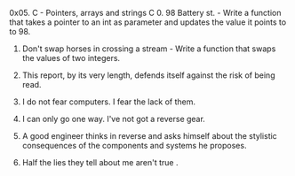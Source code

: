 0x05. C - Pointers, arrays and strings
C
0. 98 Battery st. - Write a function that takes a pointer to an int as parameter and updates the value it points to to 98.

1. Don't swap horses in crossing a stream - Write a function that swaps the values of two integers.

2. This report, by its very length, defends itself against the risk of being read.

3. I do not fear computers. I fear the lack of them.

4. I can only go one way. I've not got a reverse gear.

5. A good engineer thinks in reverse and asks himself about the stylistic consequences of the components and systems he proposes. 

6. Half the lies they tell about me aren't true . 
